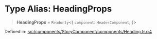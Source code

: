 # Type Alias: HeadingProps

> **HeadingProps** = `Readonly`\<\{ `component`: `HeaderComponent`; \}\>

Defined in: [src/components/StoryComponent/components/Heading.tsx:4](https://github.com/laruss/react-text-game/blob/6b9098a8e439fedc8e81574fd40f3e2840d770e8/packages/ui/src/components/StoryComponent/components/Heading.tsx#L4)
